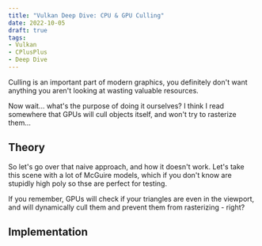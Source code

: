 ```yaml
---
title: "Vulkan Deep Dive: CPU & GPU Culling"
date: 2022-10-05
draft: true
tags:
- Vulkan
- CPlusPlus
- Deep Dive
---
```


Culling is an important part of modern graphics, you definitely don't want anything you aren't looking at wasting
valuable resources.
<!--more-->
Now wait... what's the purpose of doing it ourselves? I think I read somewhere that GPUs will cull
objects itself, and won't try to rasterize them...

## Theory

So let's go over that naive approach, and how it doesn't work. Let's take this scene
with a lot of McGuire models, which if you don't know are stupidly high poly so thse are perfect for testing.

If you remember, GPUs will check if your triangles are even in the viewport, and will
dynamically cull them and prevent them from rasterizing - right?

## Implementation
